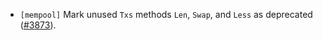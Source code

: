 - `[mempool]` Mark unused `Txs` methods `Len`, `Swap`, and `Less` as deprecated
  ([\#3873](https://github.com/depinnetwork/por-consensus/pull/3873)).
